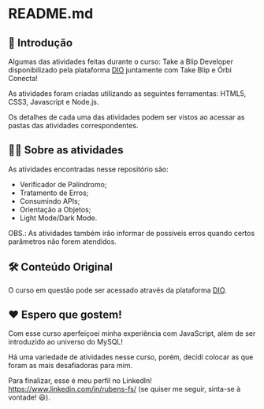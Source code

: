# README.md

## 🚀 Introdução

Algumas das atividades feitas durante o curso: Take a Blip Developer disponibilizado pela plataforma [DIO](https://www.dio.me) juntamente com Take Blip e Órbi Conecta!

As atividades foram criadas utilizando as seguintes ferramentas: HTML5, CSS3, Javascript e Node.js.

Os detalhes de cada uma das atividades podem ser vistos ao acessar as pastas das atividades correspondentes.

## 👨‍💻 Sobre as atividades

As atividades encontradas nesse repositório são:

 - Verificador de Palíndromo;
 - Tratamento de Erros;
 - Consumindo APIs;
 - Orientação a Objetos;
 - Light Mode/Dark Mode.

OBS.: As atividades também irão informar de possíveis erros quando certos parâmetros não forem atendidos.

## 🛠️ Conteúdo Original

O curso em questão pode ser acessado através da plataforma [DIO](https://www.dio.me).

## ❤️ Espero que gostem!

Com esse curso aperfeiçoei minha experiência com JavaScript, além de ser introduzido ao universo do MySQL! 

Há uma variedade de atividades nesse curso, porém, decidi colocar as que foram as mais desafiadoras para mim.

Para finalizar, esse é meu perfil no LinkedIn! https://www.linkedin.com/in/rubens-fs/ (se quiser me seguir, sinta-se à vontade! 😃).